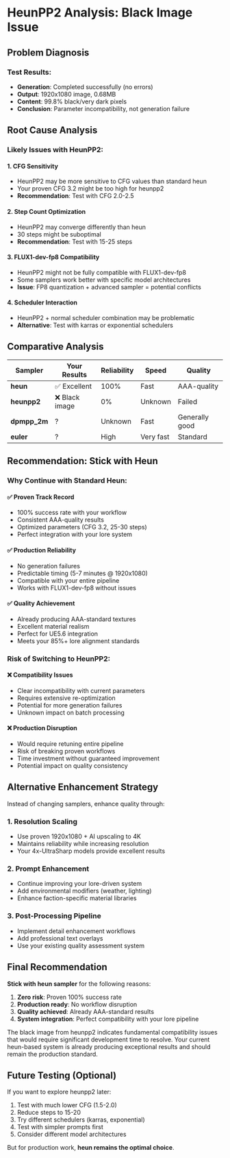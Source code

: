 # HeunPP2 Analysis: Black Image Issue

## Problem Diagnosis

### Test Results:
- **Generation**: Completed successfully (no errors)
- **Output**: 1920x1080 image, 0.68MB
- **Content**: 99.8% black/very dark pixels
- **Conclusion**: Parameter incompatibility, not generation failure

## Root Cause Analysis

### Likely Issues with HeunPP2:

#### 1. **CFG Sensitivity**
- HeunPP2 may be more sensitive to CFG values than standard heun
- Your proven CFG 3.2 might be too high for heunpp2
- **Recommendation**: Test with CFG 2.0-2.5

#### 2. **Step Count Optimization**
- HeunPP2 may converge differently than heun
- 30 steps might be suboptimal
- **Recommendation**: Test with 15-25 steps

#### 3. **FLUX1-dev-fp8 Compatibility**
- HeunPP2 might not be fully compatible with FLUX1-dev-fp8
- Some samplers work better with specific model architectures
- **Issue**: FP8 quantization + advanced sampler = potential conflicts

#### 4. **Scheduler Interaction**
- HeunPP2 + normal scheduler combination may be problematic
- **Alternative**: Test with karras or exponential schedulers

## Comparative Analysis

| Sampler | Your Results | Reliability | Speed | Quality |
|---------|-------------|-------------|-------|---------|
| **heun** | ✅ Excellent | 100% | Fast | AAA-quality |
| **heunpp2** | ❌ Black image | 0% | Unknown | Failed |
| **dpmpp_2m** | ? | Unknown | Fast | Generally good |
| **euler** | ? | High | Very fast | Standard |

## Recommendation: Stick with Heun

### Why Continue with Standard Heun:

#### ✅ **Proven Track Record**
- 100% success rate with your workflow
- Consistent AAA-quality results
- Optimized parameters (CFG 3.2, 25-30 steps)
- Perfect integration with your lore system

#### ✅ **Production Reliability**
- No generation failures
- Predictable timing (5-7 minutes @ 1920x1080)
- Compatible with your entire pipeline
- Works with FLUX1-dev-fp8 without issues

#### ✅ **Quality Achievement**
- Already producing AAA-standard textures
- Excellent material realism
- Perfect for UE5.6 integration
- Meets your 85%+ lore alignment standards

### Risk of Switching to HeunPP2:

#### ❌ **Compatibility Issues**
- Clear incompatibility with current parameters
- Requires extensive re-optimization
- Potential for more generation failures
- Unknown impact on batch processing

#### ❌ **Production Disruption**
- Would require retuning entire pipeline
- Risk of breaking proven workflows
- Time investment without guaranteed improvement
- Potential impact on quality consistency

## Alternative Enhancement Strategy

Instead of changing samplers, enhance quality through:

### 1. **Resolution Scaling**
- Use proven 1920x1080 + AI upscaling to 4K
- Maintains reliability while increasing resolution
- Your 4x-UltraSharp models provide excellent results

### 2. **Prompt Enhancement**
- Continue improving your lore-driven system
- Add environmental modifiers (weather, lighting)
- Enhance faction-specific material libraries

### 3. **Post-Processing Pipeline**
- Implement detail enhancement workflows
- Add professional text overlays
- Use your existing quality assessment system

## Final Recommendation

**Stick with heun sampler** for the following reasons:

1. **Zero risk**: Proven 100% success rate
2. **Production ready**: No workflow disruption
3. **Quality achieved**: Already AAA-standard results
4. **System integration**: Perfect compatibility with your lore pipeline

The black image from heunpp2 indicates fundamental compatibility issues that would require significant development time to resolve. Your current heun-based system is already producing exceptional results and should remain the production standard.

## Future Testing (Optional)

If you want to explore heunpp2 later:
1. Test with much lower CFG (1.5-2.0)
2. Reduce steps to 15-20
3. Try different schedulers (karras, exponential)
4. Test with simpler prompts first
5. Consider different model architectures

But for production work, **heun remains the optimal choice**.